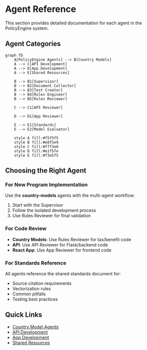 # Agent Reference

This section provides detailed documentation for each agent in the PolicyEngine system.

## Agent Categories

```{mermaid}
graph TD
    A[PolicyEngine Agents] --> B[Country Models]
    A --> C[API Development]
    A --> D[App Development]
    A --> E[Shared Resources]
    
    B --> B1[Supervisor]
    B --> B2[Document Collector]
    B --> B3[Test Creator]
    B --> B4[Rules Engineer]
    B --> B5[Rules Reviewer]
    
    C --> C1[API Reviewer]
    
    D --> D1[App Reviewer]
    
    E --> E1[Standards]
    E --> E2[Model Evaluator]
    
    style A fill:#f5f5f5
    style B fill:#e8f5e9
    style C fill:#fff3e0
    style D fill:#e1f5fe
    style E fill:#f3e5f5
```

## Choosing the Right Agent

### For New Program Implementation
Use the **country-models** agents with the multi-agent workflow:
1. Start with the Supervisor
2. Follow the isolated development process
3. Use Rules Reviewer for final validation

### For Code Review
- **Country Models**: Use Rules Reviewer for tax/benefit code
- **API**: Use API Reviewer for Flask/backend code
- **React App**: Use App Reviewer for frontend code

### For Standards Reference
All agents reference the shared standards document for:
- Source citation requirements
- Vectorization rules
- Common pitfalls
- Testing best practices

## Quick Links

- [Country Model Agents](country-models.md)
- [API Development](api.md)
- [App Development](app.md)
- [Shared Resources](shared.md)